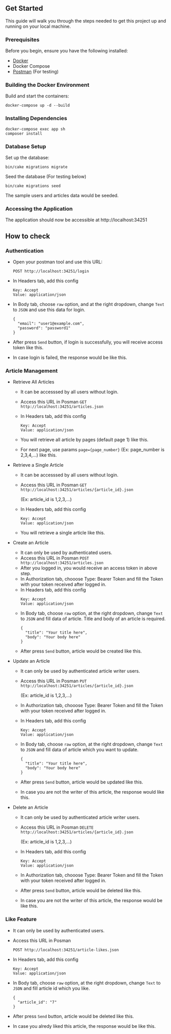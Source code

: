 ## Get Started

This guide will walk you through the steps needed to get this project up and running on your local machine.

### Prerequisites

Before you begin, ensure you have the following installed:

- [Docker](https://www.docker.com/products/docker-desktop/)
- Docker Compose
- [Postman](https://www.postman.com/downloads/) (For testing)

### Building the Docker Environment

Build and start the containers:

```
docker-compose up -d --build
```

### Installing Dependencies

```
docker-compose exec app sh
composer install
```

### Database Setup

Set up the database:

```
bin/cake migrations migrate
```

Seed the database (For testing below)

```
bin/cake migrations seed
```

The sample users and articles data would be seeded.

### Accessing the Application

The application should now be accessible at http://localhost:34251

## How to check

### Authentication

- Open your postman tool and use this URL:

  `POST http://localhost:34251/login`
- In Headers tab, add this config

  ```
  Key: Accept
  Value: application/json
  ```
- In Body tab, choose `raw` option, and at the right dropdown, change `Text` to `JSON` and use this data for login.

  ```
  {
    "email": "user1@example.com",
    "password": "password1"
  }
  ```
- After press `Send` button, if login is successfully, you will receive access token like this.

- In case login is failed, the response would be like this.


### Article Management

- Retrieve All Articles
  - It can be accesssed by all users without login.
  - Access this URL in Posman
  `GET http://localhost:34251/articles.json`
  - In Headers tab, add this config
    ```
    Key: Accept
    Value: application/json
    ```
  - You will retrieve all article by pages (default page 1) like this.

  - For next page, use params `page={page_number}` (Ex: page_number is 2,3,4,...) like this.

- Retrieve a Single Article
  - It can be accesssed by all users without login.
  - Access this URL in Posman
  `GET http://localhost:34251/articles/{article_id}.json`

    (Ex: article_id is 1,2,3,...)
  - In Headers tab, add this config
    ```
    Key: Accept
    Value: application/json
    ```
  - You will retrieve a single article like this.

- Create an Article
  - It can only be used by authenticated users.
  - Access this URL in Posman
  `POST http://localhost:34251/articles.json`
  - After you logged in, you would receive an access token in above step.
  - In Authorization tab, chooose Type: Bearer Token and fill the Token with your token received after logged in.
  - In Headers tab, add this config
    ```
    Key: Accept
    Value: application/json
    ```
  - In Body tab, choose `raw` option, at the right dropdown, change `Text` to `JSON` and fill data of article.
    Title and body of an article is required.
      ```
      {
        "title": "Your title here",
        "body": "Your body here"
      }
      ```
  - After press `Send` button, article would be created like this.

- Update an Article
  - It can only be used by authenticated article writer users.
  - Access this URL in Posman
  `PUT http://localhost:34251/articles/{article_id}.json`

    (Ex: article_id is 1,2,3,...)

  - In Authorization tab, chooose Type: Bearer Token and fill the Token with your token received after logged in.
  - In Headers tab, add this config
    ```
    Key: Accept
    Value: application/json
    ```
  - In Body tab, choose `raw` option, at the right dropdown, change `Text` to `JSON` and fill data of article which you want to update.
      ```
      {
        "title": "Your title here",
        "body": "Your body here"
      }
      ```
  - After press `Send` button, article would be updated like this.
  - In case you are not the writer of this article, the response would like this.


- Delete an Article
  - It can only be used by authenticated article writer users.
  - Access this URL in Posman
  `DELETE http://localhost:34251/articles/{article_id}.json`

    (Ex: article_id is 1,2,3,...)
  - In Headers tab, add this config
    ```
    Key: Accept
    Value: application/json
    ```
  - In Authorization tab, chooose Type: Bearer Token and fill the Token with your token received after logged in.
  - After press `Send` button, article would be deleted like this.
  - In case you are not the writer of this article, the response would be like this.

### Like Feature

- It can only be used by authenticated users.
- Access this URL in Posman

  `POST http://localhost:34251/article-likes.json`
- In Headers tab, add this config
  ```
  Key: Accept
  Value: application/json
  ```
- In Body tab, choose `raw` option, at the right dropdown, change `Text` to `JSON` and fill article id which you like.
  ```
  {
    "article_id": "7"
  }
  ```
- After press `Send` button, article would be deleted like this.

- In case you alredy liked this article, the response would be like this.

